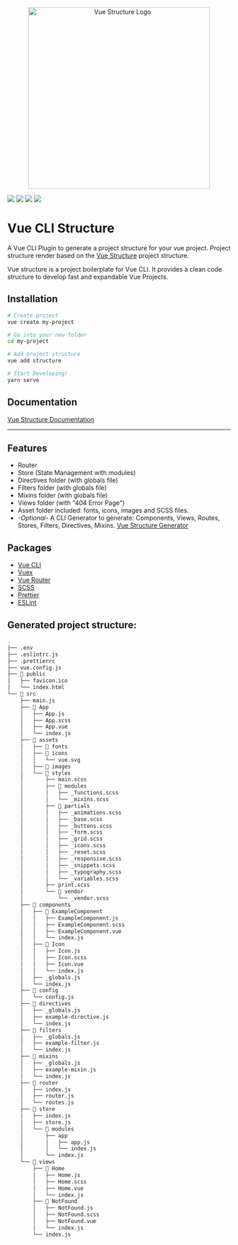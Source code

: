 <p align=center><img width="410" src="https://raw.githubusercontent.com/ericfennis/vue-structure/4bff88983d079a288be98b0adcb5cc00e43cecc7/src/assets/images/vue-structure.png" alt="Vue Structure Logo"></p>

![](https://img.shields.io/npm/dw/vue-cli-plugin-structure.svg?style=popout)
![](https://img.shields.io/github/license/ericfennis/vue-cli-plugin-structure.svg?style=popout)
![](https://img.shields.io/github/issues/ericfennis/vue-cli-plugin-structure.svg?style=popout)
![](https://img.shields.io/github/release-date/ericfennis/vue-cli-plugin-structure.svg?label=Last%20Release&style=popout)

# Vue CLI Structure
A Vue CLI Plugin to generate a project structure for your vue project. Project structure render based on the [Vue Structure](https://github.com/ericfennis/vue-structure) project structure.

Vue structure is a project boilerplate for Vue CLI. It provides a clean code structure to develop fast and expandable Vue Projects.

## Installation
``` bash
# Create project
vue create my-project
```
``` bash
# Go into your new folder
cd my-project
```
``` bash
# Add project structure
vue add structure
```
``` bash
# Start Developing!
yarn serve
```

## Documentation

[Vue Structure Documentation](https://ericfennis.gitbook.io/vue-structure/)
<br/>
<hr/>

## Features
* Router
* Store (State Management with modules)
* Directives folder (with globals file)
* Filters folder (with globals file)
* Mixins folder (with globals file)
* Views folder (with "404 Error Page")
* Asset folder included: fonts, icons, images and SCSS files.
* *-Optional-* A CLI Generator to generate: Components, Views, Routes, Stores, Filters, Directives, Mixins. [Vue Structure Generator](https://github.com/ericfennis/vue-cli-plugin-structure-generator)

## Packages
* [Vue CLI](https://cli.vuejs.org/)
* [Vuex](https://github.com/vuejs/vuex)
* [Vue Router](https://github.com/vuejs/vue-router)
* [SCSS](https://github.com/sass/sass)
* [Prettier](https://prettier.io/)
* [ESLint](https://eslint.org/)


## Generated project structure:
``` bash
.
├── .env
├── .eslintrc.js
├── .prettierrc
├── vue.config.js
├── 📂 public
│   ├── favicon.ico
│   └── index.html
└── 📂 src 
    ├── main.js
    ├── 📂 App 
    │   ├── App.js
    │   ├── App.scss
    │   ├── App.vue
    │   └── index.js
    ├── 📂 assets
    │   ├── 📂 fonts
    │   ├── 📂 icons
    │   │   └── vue.svg
    │   ├── 📂 images
    │   └── 📂 styles
    │       ├── main.scss
    │       ├── 📂 modules
    │       │   ├── _functions.scss
    │       │   └── _mixins.scss
    │       ├── 📂 partials
    │       │   ├── _animations.scss
    │       │   ├── _base.scss
    │       │   ├── _buttons.scss
    │       │   ├── _form.scss
    │       │   ├── _grid.scss
    │       │   ├── _icons.scss
    │       │   ├── _reset.scss
    │       │   ├── _responsive.scss
    │       │   ├── _snippets.scss
    │       │   ├── _typography.scss
    │       │   └── _variables.scss
    │       ├── print.scss
    │       └── 📂 vendor
    │           └── _vendor.scss
    ├── 📂 components
    │   ├── 📂 ExampleComponent
    │   │   ├── ExampleComponent.js
    │   │   ├── ExampleComponent.scss
    │   │   ├── ExampleComponent.vue
    │   │   └── index.js
    │   ├── 📂 Icon
    │   │   ├── Icon.js
    │   │   ├── Icon.scss
    │   │   ├── Icon.vue
    │   │   └── index.js
    │   ├── _globals.js
    │   └── index.js
    ├── 📂 config
    │   └── config.js
    ├── 📂 directives
    │   ├── _globals.js
    │   ├── example-directive.js
    │   └── index.js
    ├── 📂 filters
    │   ├── _globals.js
    │   ├── example-filter.js
    │   └── index.js
    ├── 📂 mixins
    │   ├── _globals.js
    │   ├── example-mixin.js
    │   └── index.js
    ├── 📂 router
    │   ├── index.js
    │   ├── router.js
    │   └── routes.js
    ├── 📂 store
    │   ├── index.js
    │   ├── store.js
    │   └── 📂 modules
    │       ├── app
    │       │   ├── app.js
    │       │   └── index.js
    │       └── index.js
    └── 📂 views
        ├── 📂 Home
        │   ├── Home.js
        │   ├── Home.scss
        │   ├── Home.vue
        │   └── index.js
        ├── 📂 NotFound
        │   ├── NotFound.js
        │   ├── NotFound.scss
        │   ├── NotFound.vue
        │   └── index.js
        └── index.js
```

